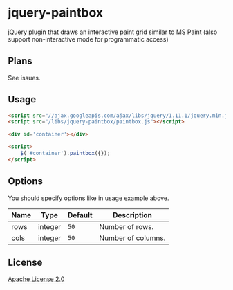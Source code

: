 # jquery-paintbox
jQuery plugin that draws an interactive paint grid similar to MS Paint (also support non-interactive mode for programmatic access)

Plans
-----

See issues.

Usage
-----
```html
<script src="//ajax.googleapis.com/ajax/libs/jquery/1.11.1/jquery.min.js"></script>
<script src="/libs/jquery-paintbox/paintbox.js"></script>

<div id='container'></div>

<script>
    $('#container').paintbox({});
</script>
```

Options
-------
You should specify options like in usage example above.

| Name | Type | Default | Description |
| ---- | ---- | ---- | ---- |
| rows | integer | `50` | Number of rows. |
| cols | integer | `50` | Number of columns. |

License
-------
[Apache License 2.0](http://www.apache.org/licenses/LICENSE-2.0)
